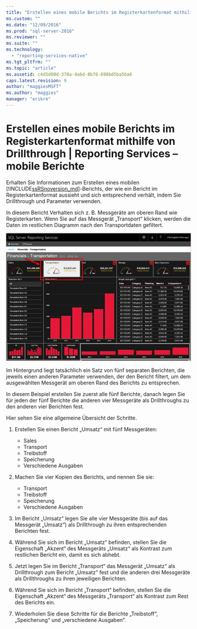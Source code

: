 ```yaml
---
title: "Erstellen eines mobile Berichts im Registerkartenformat mithilfe von Drillthrough | Reporting Services – mobile Berichte | Microsoft Docs"
ms.custom: ""
ms.date: "12/09/2016"
ms.prod: "sql-server-2016"
ms.reviewer: ""
ms.suite: ""
ms.technology: 
  - "reporting-services-native"
ms.tgt_pltfrm: ""
ms.topic: "article"
ms.assetid: c4d5d80d-370a-4a6d-8b76-698bd5ba5ba6
caps.latest.revision: 9
author: "maggiesMSFT"
ms.author: "maggies"
manager: "erikre"
---
```

# Erstellen eines mobile Berichts im Registerkartenformat mithilfe von Drillthrough | Reporting Services – mobile Berichte
Erhalten Sie Informationen zum Erstellen eines mobilen [!INCLUDE[ssRSnoversion_md](../../includes/ssrsnoversion-md.md)]-Berichts, der wie ein Bericht im Registerkartenformat aussieht und sich entsprechend verhält, indem Sie Drillthrough und Parameter verwenden.

In diesem Bericht Verhalten sich z. B. Messgeräte am oberen Rand wie Registerkarten. Wenn Sie auf das Messgerät „Transport“ klicken, werden die Daten im restlichen Diagramm nach den Transportdaten gefiltert.

![06-mobile-Berichte-Web-Viewer-Transportation](../../reporting-services/mobile-reports/media/06-mobile-report-web-viewer-transportation.png)

Im Hintergrund liegt tatsächlich ein Satz von fünf separaten Berichten, die jeweils einen anderen Parameter verwenden, der den Bericht filtert, um dem ausgewählten Messgerät am oberen Rand des Berichts zu entsprechen. 

In diesem Beispiel erstellen Sie zuerst alle fünf Berichte, danach legen Sie für jeden der fünf Berichte die anderen vier Messgeräte als Drillthroughs zu den anderen vier Berichten fest. 

Hier sehen Sie eine allgemeine Übersicht der Schritte.

1. Erstellen Sie einen Bericht „Umsatz“ mit fünf Messgeräten:
     - Sales
     - Transport
     - Treibstoff
     - Speicherung
     - Verschiedene Ausgaben
2. Machen Sie vier Kopien des Berichts, und nennen Sie sie: 
     - Transport
     - Treibstoff
     - Speicherung
     - Verschiedene Ausgaben
3.  Im Bericht „Umsatz“ legen Sie alle vier Messgeräte (bis auf das Messgerät „Umsatz“) als Drillthrough zu ihren entsprechenden Berichten fest.

4. Während Sie sich im Bericht „Umsatz“ befinden, stellen Sie die Eigenschaft „Akzent“ des Messgeräts „Umsatz“ als Kontrast zum restlichen Bericht ein, damit es sich abhebt.

5.  Jetzt legen Sie im Bericht „Transport“ das Messgerät „Umsatz“ als Drillthrough zum Bericht „Umsatz“ fest und die anderen drei Messgeräte als Drillthroughs zu ihren jeweiligen Berichten.

6. Während Sie sich im Bericht „Transport“ befinden, stellen Sie die Eigenschaft „Akzent“ des Messgeräts „Transport“ als Kontrast zum Rest des Berichts ein.

5. Wiederholen Sie diese Schritte für die Berichte „Treibstoff“, „Speicherung“ und „verschiedene Ausgaben“. 







  
